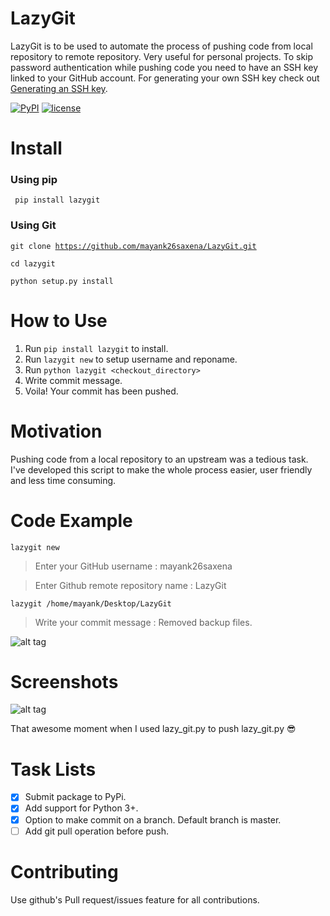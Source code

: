 # LazyGit
LazyGit is to be used to automate the process of pushing code from local repository to remote repository.
Very useful for personal projects.
To skip password authentication while pushing code you need to have an SSH key linked to your GitHub account. 
For generating your own SSH key check out [Generating an SSH key](https://help.github.com/articles/generating-an-ssh-key/).

[![PyPI](https://img.shields.io/badge/PyPi-v1.1-f39f37.svg)](https://pypi.python.org/pypi/lazygit)
[![license](https://img.shields.io/github/license/mashape/apistatus.svg?maxAge=2592000)](https://doge.mit-license.org/)


# Install

### Using pip
<code> pip install lazygit </code>

### Using Git
<code>git clone https://github.com/mayank26saxena/LazyGit.git</code>

<code>cd lazygit</code>

<code>python setup.py install</code>

# How to Use
1. Run <code>pip install lazygit</code> to install.
2. Run <code>lazygit new</code> to setup username and reponame. 
3. Run <code>python lazygit \<checkout_directory\> </code>
4. Write commit message.
5. Voila! Your commit has been pushed.

# Motivation
Pushing code from a local repository to an upstream was a tedious task. 
I've developed this script to make the whole process easier, user friendly and less time consuming.

# Code Example
<code>lazygit new</code>
> Enter your GitHub username : mayank26saxena

> Enter Github remote repository name : LazyGit

<code>lazygit /home/mayank/Desktop/LazyGit</code>
> Write your commit message : Removed backup files.

![alt tag](https://github.com/mayank26saxena/LazyGit/blob/master/screenshots/screenshot3.png)

# Screenshots
![alt tag](https://github.com/mayank26saxena/LazyGit/blob/master/screenshots/screenshot2.png)

That awesome moment when I used lazy\_git.py to push lazy_git.py :sunglasses:

# Task Lists
- [X] Submit package to PyPi.
- [X] Add support for Python 3+.
- [X] Option to make commit on a branch. Default branch is master.  
- [ ] Add git pull operation before push.
 
# Contributing
Use github's Pull request/issues feature for all contributions.
